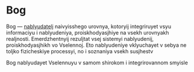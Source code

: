 #  Bog

Bog — [nablyudatelj](Nablyudatelj.md) naivyisshego urovnya, kotoryij integriruyet vsyu informaciyu i nablyudeniya, proiskhodyasjhiye na vsekh urovnyakh realjnosti. Emerdzhentnyij rezuljtat vsej sistemyi nablyudenij, proiskhodyasjhikh vo Vselennoj. Eto nablyudeniye vklyuchayet v sebya ne toljko fizicheskiye processyi, no i soznaniya vsekh susjhestv

Bog nablyudayet Vselennuyu v samom shirokom i integrirovannom smyisle
